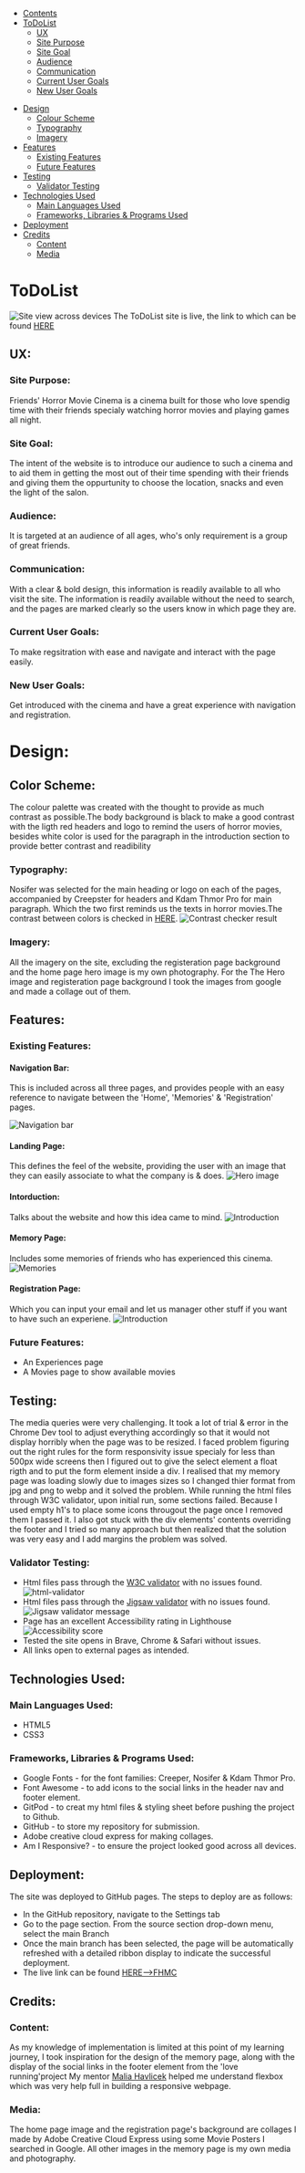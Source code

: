 - [Contents](#contents)
- [ToDoList](#ToDoList)
  + [UX](#ux "UX")
   + [Site Purpose](#site-purpose "Site Purpose")
   + [Site Goal](#site-goal "Site Goal")
   + [Audience](#audience "Audience")
   + [Communication](#communication "Communication")
   + [Current User Goals](#current-user-goals "Current User Goals")
   + [New User Goals](#new-user-goals "New User Goals")
 + [Design](#design "Design")
   + [Colour Scheme](#color-scheme "Color Scheme")
   + [Typography](#typography "Typography")
   + [Imagery](#imagery "Imagery")
 + [Features](#features "Features")
   + [Existing Features](#existing-features "Existing Features")
   + [Future Features](#future-features "Future Features")
 + [Testing](#testing "Testing")
   + [Validator Testing](#validator-testing "Validator Testing")
 + [Technologies Used](#technologies-used "Technologies Used")
   + [Main Languages Used](#main-languages-used "Main Languages Used")
   + [Frameworks, Libraries & Programs Used](#frameworks-libraries-programs-used "Frameworks, Libraries & Programs Used")
 + [Deployment](#deployment "Deployment")
 + [Credits](#credits "Credits")
   + [Content](#content "Content")
   + [Media](#media "Media")
# ToDoList

![Site view across devices](assets/images/readme-images/am-I-responsive.png)
The ToDoList site is live, the link to which can be found [HERE](https://zabeenasherzoie.github.io/ToDoList/)
## UX:
### Site Purpose:
Friends' Horror Movie Cinema is a cinema built for those who love spendig time with their friends specialy watching horror movies and playing games all night.
### Site Goal:
The intent of the  website is to introduce our audience to such a cinema and to aid them in getting the most out of their time spending with their friends and giving them the oppurtunity to choose the location, snacks and even the light of the salon.
### Audience:
 It is targeted at an audience of all ages, who's only requirement is a group of great friends.
### Communication:
With a clear & bold design, this information is readily available to all who visit the site. The information is readily available without the need to search, and the pages are marked clearly so the users know in which page they are.
### Current User Goals:
To make regsitration with ease and navigate and interact with the page easily.
### New User Goals:
Get introduced with the cinema and have a great experience with navigation and registration.
# Design:
## Color Scheme:
The colour palette was created with the thought to provide as much contrast as possible.The body background is black to make a good contrast with the ligth red headers and logo to remind the users of horror movies, besides white color is used for the paragraph in the introduction section to provide better contrast and readibility
### Typography:
Nosifer was selected for the main heading or logo on each of the pages, accompanied by Creepster for headers and Kdam Thmor Pro for main paragraph. Which the two first reminds us the texts in horror movies.The contrast between colors is checked in  [HERE](https://webaim.org/resources/contrastchecker/).
![Contrast checker result](assets/images/readme-images/contrast-checker.png)
### Imagery:
All the imagery on the site, excluding the registeration page background and the home page hero image is my own photography. For the The Hero image and registeration page background I took the images from google and made a collage out of them.
## Features:
### Existing Features:
#### Navigation Bar:
This is included across all three pages, and provides people with an easy reference to navigate between the 'Home', 'Memories' & 'Registration' pages.

![Navigation bar](assets/images/readme-images/navigationbar.png)
#### Landing Page:
This defines the feel of the website, providing the user with an image that they can easily associate to what the company is & does.
![Hero image](assets/images/readme-images/landing-page.png)
#### Intorduction:
Talks about the website and how this idea came to mind.
![Introduction](assets/images/readme-images/introduction.png)
#### Memory Page:
Includes some memories of friends who has experienced this cinema.
![Memories](assets/images/readme-images/memories.png)
#### Registration Page:
Which you can input your email and let us manager other stuff if you want to have such an experiene.
![Introduction](assets/images/readme-images/register.png)
### Future Features:
- An Experiences page
- A Movies page to show available movies
## Testing:
The media queries were very challenging. It took a lot of trial & error in the Chrome Dev tool to adjust everything accordingly so that it would not display horribly when the page was to be resized.
I faced problem figuring out the right rules for the form  responsivity issue specialy for less than 500px wide screens then I figured out to give the select element a float rigth and to put the form element inside a div.
I realised that my memory page was loading slowly due to images sizes so I changed thier format from jpg and png to webp and it solved the problem.
While running the html files through W3C validator, upon initial run, some sections failed. Because I used empty h1's to place some icons througout the page once I removed them I passed it.
I also got stuck with the div elements' contents overriding the footer and I tried so many approach but then realized that the solution was very easy and I add margins the problem was solved.
### Validator Testing:
- Html files pass through the [W3C validator](https://validator.w3.org/) with no issues found.
![html-validator](/assets/images/readme-images/html-validator.png)
- Html files pass through the [Jigsaw validator](https://jigsaw.w3.org/css-validator/) with no issues found.
![Jigsaw validator message](assets/images/readme-images/css-validator.png)
- Page has an excellent Accessibility rating in Lighthouse
![Accessibility score](assets/images/readme-images/light-house.png)
- Tested the site opens in Brave, Chrome & Safari without issues.
- All links open to external pages as intended.
## Technologies Used:
### Main Languages Used:
- HTML5
- CSS3

### Frameworks, Libraries & Programs Used:
- Google Fonts - for the font families: Creeper, Nosifer & Kdam Thmor Pro. 
- Font Awesome - to add icons to the social links in the header nav and footer element.
- GitPod - to creat my html files & styling sheet before pushing the project to Github.
- GitHub - to store my repository for submission.
- Adobe creative cloud express for making collages.
- Am I Responsive? - to ensure the project looked good across all devices.
## Deployment:
The site was deployed to GitHub pages. The steps to deploy are as follows:
- In the GitHub repository, navigate to the Settings tab
- Go to the page section.
 From the source section drop-down menu, select the main Branch
- Once the main branch has been selected, the page will be automatically refreshed with a detailed ribbon display to indicate the successful deployment.
- The live link can be found [HERE-->FHMC](https://zabeenasherzoie.github.io/first-project-FHMC/)
## Credits:

### Content:
As my knowledge of implementation is limited at this point of my learning journey, I took inspiration for the design of the memory page, along with the display of the social links in the footer element from the 'love running'project
My mentor [Malia Havlicek](https://github.com/maliahavlicek) helped me understand flexbox which was very help full in building a responsive webpage.
### Media:
The home page image and the registration page's background are collages I made by  Adobe Creative Cloud Express using some Movie Posters I searched in Google.
All other images in the memory page is my own media and photography.





